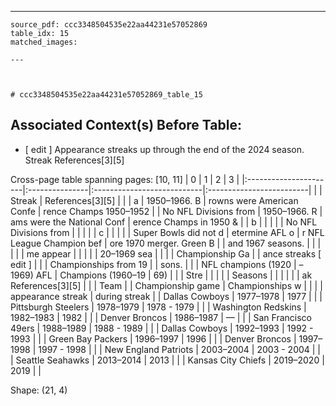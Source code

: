 ---
    source_pdf: ccc3348504535e22aa44231e57052869
    table_idx: 15
    matched_images:
    
    ---

    

    # ccc3348504535e22aa44231e57052869_table_15
## Associated Context(s) Before Table:
- ​[ edit ] Appearance streaks up through the end of the 2024 season. Streak References[3][5]

Cross-page table spanning pages: [10, 11]
| 0                     | 1              | 2                          | 3                        |
|:----------------------|:---------------|:---------------------------|:-------------------------|
|                       | Streak         | References[3][5]           |                          |
| a                     | 1950–1966. B   | rowns were American Confe  | rence Champs 1950–1952   |
| No NFL Divisions from | 1950–1966. R   | ams were the National Conf | erence Champs in 1950 &  |
| b                     |                |                            |                          |
| No NFL Divisions from |                |                            |                          |
| c                     |                |                            |                          |
| Super Bowls did not d | etermine AFL o | r NFL League Champion bef  | ore 1970 merger. Green B |
| and 1967 seasons.     |                |                            |                          |
|                       | me appear      |                            |                          |
|                       | 20–1969 sea    |                            |                          |
| Championship Ga       |                | ance streaks ​[ edit ]      |                          |
| Championships from 19 |                | sons.                      |                          |
| NFL champions (1920   | –1969) AFL     | Champions (1960–19         | 69)                      |
|                       | Stre           |                            |                          |
|                       | Seasons        |                            |                          |
|                       |                | ak References[3][5]        |                          |
| Team                  |                | Championship game          | Championships w          |
|                       |                | appearance streak          | during streak            |
| Dallas Cowboys        | 1977–1978      | 1977                       |                          |
| Pittsburgh Steelers   | 1978–1979      | 1978 - 1979                |                          |
| Washington Redskins   | 1982–1983      | 1982                       |                          |
| Denver Broncos        | 1986–1987      | —                          |                          |
| San Francisco 49ers   | 1988–1989      | 1988 - 1989                |                          |
| Dallas Cowboys        | 1992–1993      | 1992 - 1993                |                          |
| Green Bay Packers     | 1996–1997      | 1996                       |                          |
| Denver Broncos        | 1997–1998      | 1997 - 1998                |                          |
| New England Patriots  | 2003–2004      | 2003 - 2004                |                          |
| Seattle Seahawks      | 2013–2014      | 2013                       |                          |
| Kansas City Chiefs    | 2019–2020      | 2019                       |                          |

Shape: (21, 4)

    